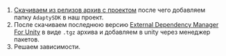 1) [Скачиваем из релизов архив с проектом](https://github.com/adaptyteam/AdaptySDK-Unity) после чего добавляем папку `AdaptySDK` в наш проект.
2) После скачиваем последнюю версию [External Dependency Manager For Unity](https://developers.google.com/unity/archive?hl=ru#external_dependency_manager_for_unity) в виде `.tgz` архива и добавляем в unity через менеджер пакетов.
3) Решаем зависимости.
